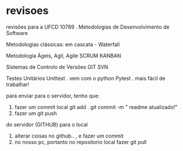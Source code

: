 # revisoes
revisões para a UFCD 10789 . Metodologias de Desenvolvimento de Software

Metodologias clássicas:
em cascata - Waterfall

Metodologia Ágeis, Agil, Agile
SCRUM
KANBAN

Sistemas de Controlo de Versões
GIT
SVN

Testes Unitários
Unittest . vem com o python
Pytest . mais fácil de trabalhar!

para enviar para o servidor, tenho que:
1) fazer um commit local
git add .
git commit -m " readme atualizado!"
2) fazer um git push

do servidor (GITHUB) para o local
1) alterar coisas no github.. , e fazer um commit 
2) no nosso pc, portanto no repositorio local fazer git pull





